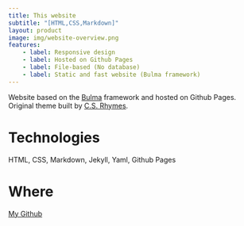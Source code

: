 ```yaml
---
title: This website
subtitle: "[HTML,CSS,Markdown]"
layout: product
image: img/website-overview.png
features:
    - label: Responsive design
    - label: Hosted on Github Pages
    - label: File-based (No database)
    - label: Static and fast website (Bulma framework)
---
```

Website based on the [Bulma](https://bulma.io/) framework and hosted on Github Pages.  
Original theme built by [C.S. Rhymes](https://www.csrhymes.com).

# Technologies
HTML, CSS, Markdown, Jekyll, Yaml, Github Pages

# Where
[My Github](https://github.com/marcello-dev/marcello-dev.github.io)
